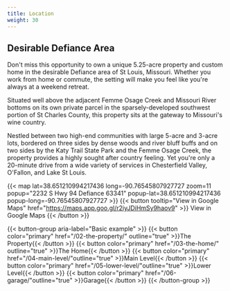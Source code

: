 ```yaml
---
title: Location
weight: 30
---
```


## Desirable Defiance Area

Don't miss this opportunity to own a unique 5.25-acre property and custom home in the desirable Defiance area of St Louis, Missouri. Whether you work from home or commute, the setting will make you feel like you're always at a weekend retreat.

Situated well above the adjacent Femme Osage Creek and Missouri River bottoms on its own private parcel in the sparsely-developed southwest portion of St Charles County, this property sits at the gateway to Missouri's wine country.

Nestled between two high-end communities with large 5-acre and 3-acre lots, bordered on three sides by dense woods and river bluff buffs and on two sides by the Katy Trail State Park and the Femme Osage Creek, the property provides a highly sought after country feeling. Yet you're only a 20-minute drive from a wide variety of services in Chesterfield Valley, O'Fallon, and Lake St Louis.

{{< map lat=38.651210994217436 long=-90.76545807927727 zoom=11 popup="2232 S Hwy 94 Defiance 63341" popup-lat=38.651210994217436 popup-long=-90.76545807927727 >}}
{{< button tooltip="View in Google Maps" href="https://maps.app.goo.gl/r2iyJDiHmSy9haov9" >}}
    View in Google Maps
{{< /button >}}

{{< button-group aria-label="Basic example" >}}
  {{< button color="primary" href="/02-the-property/" outline="true" >}}The Property{{< /button >}}
  {{< button color="primary" href="/03-the-home/" outline="true" >}}The Home{{< /button >}}
  {{< button color="primary" href="/04-main-level/"outline="true" >}}Main Level{{< /button >}}
  {{< button color="primary" href="/05-lower-level/"outline="true" >}}Lower Level{{< /button >}}
  {{< button color="primary" href="/06-garage/"outline="true" >}}Garage{{< /button >}}
{{< /button-group >}}